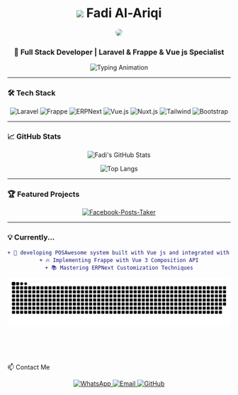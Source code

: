 

<h1 align="center"> 
  <img src="https://media.giphy.com/media/VgCDAzcKvsR6OM0uWg/giphy.gif" width="50"> 
  Fadi Al-Ariqi 
</h1>

<div align="center">       
  <img src="https://media.giphy.com/media/qgQUggAC3Pfv687qPC/giphy.gif?cid=790b7611ocqx16ya4b8yjm6slbz7px6qb0pxmhgqmjwbc3t2&ep=v1_gifs_search&rid=giphy.gif&ct=g" style="border-radius: 50%; width: 300px;">
</div>

<h3 align="center">🚀 Full Stack Developer | Laravel & Frappe & Vue js Specialist</h3>

<p align="center">
<img src="https://readme-typing-svg.demolab.com?font=Fira+Code&pause=1000&color=00F72E&center=true&vCenter=true&width=435&lines=Full+Stack+Developer;Laravel+Specialist;Vue+JS+Specialist;Nuxt+JS+Specialist;Frappe+Specialist;ERPNext+Customization+Expert;Building+Awesome+Web+Apps;Open+Source+Enthusiast;" alt="Typing Animation" /></p>

---

### 🛠️ Tech Stack

<div align="center">
  
![Laravel](https://img.shields.io/badge/-Laravel-FF2D20?style=flat-square&logo=laravel&logoColor=white)
![Frappe](https://img.shields.io/badge/-Frappe-2496ED?style=flat-square&logo=frappe&logoColor=white)
![ERPNext](https://img.shields.io/badge/-ERPNext-FF6F00?style=flat-square&logo=erpnext&logoColor=white)
![Vue.js](https://img.shields.io/badge/-Vue.js-4FC08D?style=flat-square&logo=vuedotjs&logoColor=white)
![Nuxt.js](https://img.shields.io/badge/-Nuxt.js-00C58E?style=flat-square&logo=nuxt&logoColor=white)
![Tailwind](https://img.shields.io/badge/-Tailwind-38B2AC?style=flat-square&logo=tailwind-css&logoColor=white)
![Bootstrap](https://img.shields.io/badge/-Bootstrap-38B2AC?style=flat-square&logo=bootstrap&logoColor=white)

</div>

---

### 📈 GitHub Stats

<div align="center">
  
![Fadi's GitHub Stats](https://github-readme-stats.vercel.app/api?username=FadiAlAriqi&show_icons=true&theme=vision-friendly-dark&include_all_commits=true&count_private=true&line_height=30)

![Top Langs](https://github-readme-stats.vercel.app/api/top-langs/?username=FadiAlAriqi&layout=compact&theme=vision-friendly-dark)

</div>

---

### 🏆 Featured Projects

<div align="center">

[![Facebook-Posts-Taker](https://github-readme-stats.vercel.app/api/pin/?username=FadiAlAriqi&repo=Facebook-Posts-Taker&theme=dark)](https://github.com/FadiAlAriqi/Facebook-Posts-Taker.git)

</div>

---

### 💡 Currently...

<div align="center">
  
```diff
+ 🚀 developing POSAwesome system built with Vue js and integrated with ERPNext system
+ 🔥 Implementing Frappe with Vue 3 Composition API
+ 📚 Mastering ERPNext Customization Techniques
```
</div>
  
<img alt="github contribution grid snake animation" src="https://raw.githubusercontent.com/platane/platane/output/github-contribution-grid-snake-dark.svg" style="visibility:visible;max-width:100%;">

<br/> <br/> <br/>

📫 Contact Me
<div align="center">
  <a href="https://wa.me/778535667" target="_blank"> <img src="https://img.icons8.com/3d-fluency/94/whatsapp.png" alt="WhatsApp" width="60"/> </a> 
  <a href="mailto:f.ariqi.x@gmail.com" target="_blank"> <img src="https://img.icons8.com/3d-fluency/94/gmail.png" alt="Email" width="60"/> </a> 
<!--   <a href="https://linkedin.com/in/yourprofile" target="_blank"> <img src="https://img.icons8.com/3d-fluency/94/linkedin.png" alt="LinkedIn" width="60"/> </a>  -->
  <a href="https://github.com/FadiAlAriqi" target="_blank"> <img src="https://img.icons8.com/3d-fluency/94/github.png" alt="GitHub" width="60"/> </a> 
<!--   <a href="https://t.me/yourprofile" target="_blank"> <img src="https://img.icons8.com/3d-fluency/94/telegram.png" alt="Telegram" width="60"/> </a> -->
</div>

